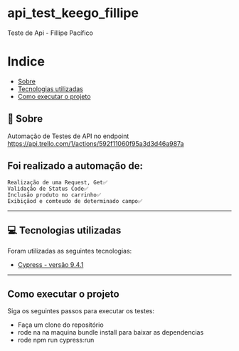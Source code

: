 # api_test_keego_fillipe
Teste de Api - Fillipe Pacífico

# Indice
- [Sobre](#-sobre)
- [Tecnologias utilizadas](#-tecnologias-utilizadas)
- [Como executar o projeto](#-como-executar-o-projeto)

## 👀 Sobre

  Automação de Testes de API no endpoint https://api.trello.com/1/actions/592f11060f95a3d3d46a987a
  
  ## Foi realizado a automação de:<br>
    Realização de uma Request, Get✅
    Validação de Status Code✅
    Inclusão produto no carrinho✅
    Exibiçãod e comteudo de determinado campo✅ 
---

## 💻 Tecnologias utilizadas

Foram utilizadas as seguintes tecnologias:

- [Cypress - versão 9.4.1](https://https://www.cypress.io/)

---
## Como executar o projeto

Siga os seguintes passos para executar os testes:

- Faça um clone do repositório
- rode na na maquina bundle install para baixar as dependencias
- rode npm run cypress:run
